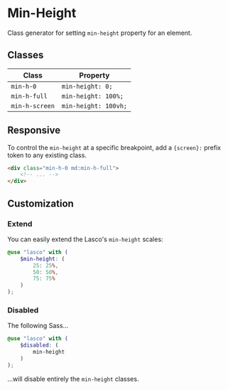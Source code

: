 # Min-Height

Class generator for setting `min-height` property for an element.

## Classes

| Class          | Property             |
|----------------|----------------------|
| `min-h-0`      | `min-height: 0;`     |
| `min-h-full`   | `min-height: 100%;`  |
| `min-h-screen` | `min-height: 100vh;` |

## Responsive

To control the `min-height` at a specific breakpoint, add a `{screen}:` prefix token to any existing class.

```html
<div class="min-h-0 md:min-h-full">
    <!-- ... -->
</div>
```

## Customization

### Extend

You can easily extend the Lasco's `min-height` scales:

```scss
@use "lasco" with (
    $min-height: (
        25: 25%,
        50: 50%,
        75: 75%
    )
);
```

### Disabled

The following Sass...

```scss
@use "lasco" with (
    $disabled: (
        min-height
    )
);
```

...will disable entirely the `min-height` classes.
